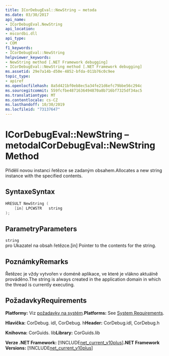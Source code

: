 ```yaml
---
title: ICorDebugEval::NewString – metoda
ms.date: 03/30/2017
api_name:
- ICorDebugEval.NewString
api_location:
- mscordbi.dll
api_type:
- COM
f1_keywords:
- ICorDebugEval::NewString
helpviewer_keywords:
- NewString method [.NET Framework debugging]
- ICorDebugEval::NewString method [.NET Framework debugging]
ms.assetid: 29e7a14b-d50e-4852-bfda-011b76c0c9ee
topic_type:
- apiref
ms.openlocfilehash: 8a5d421bf0eb8ec5a34fe21d6efc79bbe56c294c
ms.sourcegitcommit: 559fcfbe4871636494870a8b716bf7325df34ac5
ms.translationtype: MT
ms.contentlocale: cs-CZ
ms.lasthandoff: 10/30/2019
ms.locfileid: "73137647"
---
```

# <a name="icordebugevalnewstring-method"></a><span data-ttu-id="297d1-102">ICorDebugEval::NewString – metoda</span><span class="sxs-lookup"><span data-stu-id="297d1-102">ICorDebugEval::NewString Method</span></span>
<span data-ttu-id="297d1-103">Přidělí novou instanci řetězce se zadaným obsahem.</span><span class="sxs-lookup"><span data-stu-id="297d1-103">Allocates a new string instance with the specified contents.</span></span>  
  
## <a name="syntax"></a><span data-ttu-id="297d1-104">Syntaxe</span><span class="sxs-lookup"><span data-stu-id="297d1-104">Syntax</span></span>  
  
```cpp  
HRESULT NewString (  
    [in] LPCWSTR   string  
);  
```  
  
## <a name="parameters"></a><span data-ttu-id="297d1-105">Parametry</span><span class="sxs-lookup"><span data-stu-id="297d1-105">Parameters</span></span>  
 `string`  
 <span data-ttu-id="297d1-106">pro Ukazatel na obsah řetězce.</span><span class="sxs-lookup"><span data-stu-id="297d1-106">[in] Pointer to the contents for the string.</span></span>  
  
## <a name="remarks"></a><span data-ttu-id="297d1-107">Poznámky</span><span class="sxs-lookup"><span data-stu-id="297d1-107">Remarks</span></span>  
 <span data-ttu-id="297d1-108">Řetězec je vždy vytvořen v doméně aplikace, ve které je vlákno aktuálně prováděno.</span><span class="sxs-lookup"><span data-stu-id="297d1-108">The string is always created in the application domain in which the thread is currently executing.</span></span>  
  
## <a name="requirements"></a><span data-ttu-id="297d1-109">Požadavky</span><span class="sxs-lookup"><span data-stu-id="297d1-109">Requirements</span></span>  
 <span data-ttu-id="297d1-110">**Platformy:** Viz [požadavky na systém](../../../../docs/framework/get-started/system-requirements.md).</span><span class="sxs-lookup"><span data-stu-id="297d1-110">**Platforms:** See [System Requirements](../../../../docs/framework/get-started/system-requirements.md).</span></span>  
  
 <span data-ttu-id="297d1-111">**Hlavička:** CorDebug. idl, CorDebug. h</span><span class="sxs-lookup"><span data-stu-id="297d1-111">**Header:** CorDebug.idl, CorDebug.h</span></span>  
  
 <span data-ttu-id="297d1-112">**Knihovna:** CorGuids. lib</span><span class="sxs-lookup"><span data-stu-id="297d1-112">**Library:** CorGuids.lib</span></span>  
  
 <span data-ttu-id="297d1-113">**Verze .NET Framework:** [!INCLUDE[net_current_v10plus](../../../../includes/net-current-v10plus-md.md)]</span><span class="sxs-lookup"><span data-stu-id="297d1-113">**.NET Framework Versions:** [!INCLUDE[net_current_v10plus](../../../../includes/net-current-v10plus-md.md)]</span></span>
